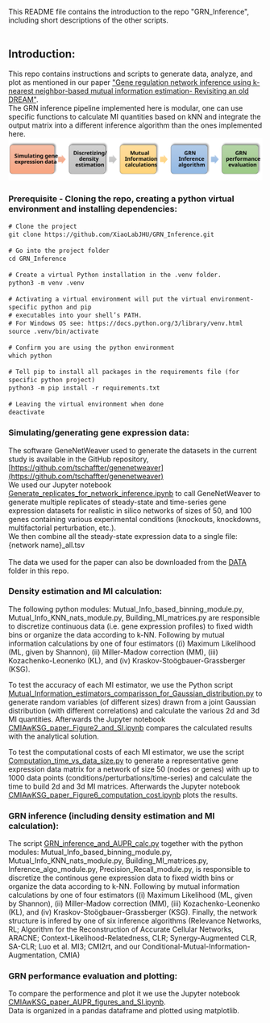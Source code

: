 This README file contains the introduction to the repo "GRN_Inference", including short descriptions of the other scripts.<br>
<br>
## Introduction:<br>
This repo contains instructions and scripts to generate data, analyze, and plot as mentioned in our paper ["Gene regulation network inference using k-nearest neighbor-based mutual information estimation- Revisiting an old DREAM"](https://bmcbioinformatics.biomedcentral.com/articles/10.1186/s12859-022-05047-5).<br>
The GRN inference pipeline implemented here is modular, one can use specific functions to calculate MI quantities based on kNN and integrate the output matrix into a different inference algorithm than the ones implemented here.<br>
![GRN inference pipeline:](/GRN_inference_pipeline.svg)<br>

### Prerequisite - Cloning the repo, creating a python virtual environment and installing dependencies:
```
# Clone the project
git clone https://github.com/XiaoLabJHU/GRN_Inference.git

# Go into the project folder
cd GRN_Inference

# Create a virtual Python installation in the .venv folder.
python3 -m venv .venv

# Activating a virtual environment will put the virtual environment-specific python and pip
# executables into your shell’s PATH.
# For Windows OS see: https://docs.python.org/3/library/venv.html
source .venv/bin/activate

# Confirm you are using the python environment
which python

# Tell pip to install all packages in the requirements file (for specific python project)
python3 -m pip install -r requirements.txt

# Leaving the virtual environment when done
deactivate
```

### Simulating/generating gene expression data:<br>
The software GeneNetWeaver used to generate the datasets in the current study is available in the GitHub repository, [https://github.com/tschaffter/genenetweaver](https://github.com/tschaffter/genenetweaver)<br>
We used our Jupyter notebook [Generate_replicates_for_network_inference.ipynb](/CODE/Generate_replicates_for_network_inference.ipynb) to call GeneNetWeaver to generate multiple replicates of steady-state and time-series gene expression datasets for realistic in silico networks of sizes of 50, and 100 genes containing various experimental conditions (knockouts, knockdowns, multifactorial perturbation, etc.).<br>
We then combine all the steady-state expression data to a single file: {network name}_all.tsv<br>
<br>
The data we used for the paper can also be downloaded from the [DATA](/DATA/) folder in this repo.<br>

### Density estimation and MI calculation:<br>
The following python modules: Mutual_Info_based_binning_module.py, Mutual_Info_KNN_nats_module.py, Building_MI_matrices.py are responsible to discretize continuous data (i.e. gene expression profiles) to fixed width bins or organize the data according to k-NN. Following by mutual information calculations by one of four estimators ((i) Maximum Likelihood (ML, given by Shannon), (ii) Miller-Madow correction (MM), (iii) Kozachenko-Leonenko (KL), and (iv) Kraskov-Stoögbauer-Grassberger (KSG).<br>

To test the accuracy of each MI estimator, we use the Python script [Mutual_Information_estimators_comparisson_for_Gaussian_distribution.py](/CODE/Mutual_Information_estimators_comparisson_for_Gaussian_distribution.py) to generate random variables (of different sizes) drawn from a joint Gaussian distribution (with different correlations) and calculate the various 2d and 3d MI quantities. Afterwards the Jupyter notebook [CMIAwKSG_paper_Figure2_and_SI.ipynb](/Scripts_for_paper_plots/CMIAwKSG_paper_Figure2_and_SI.ipynb) compares the calculated results with the analytical solution.<br>

To test the computational costs of each MI estimator, we use the script [Computation_time_vs_data_size.py](/CODE/Computation_time_vs_data_size.py) to generate a representative gene expression data matrix for a network of size 50 (nodes or genes) with up to 1000 data points (conditions/perturbations/time-series) and calculate the time to build 2d and 3d MI matrices. Afterwards the Jupyter notebook [CMIAwKSG_paper_Figure6_computation_cost.ipynb](/Scripts_for_paper_plots/CMIAwKSG_paper_Figure6_computation_cost.ipynb) plots the results.<br>

### GRN inference (including density estimation and MI calculation):<br>
The script [GRN_inference_and_AUPR_calc.py](/CODE/GRN_inference_and_AUPR_calc.py) together with the python modules: Mutual_Info_based_binning_module.py, Mutual_Info_KNN_nats_module.py, Building_MI_matrices.py, Inference_algo_module.py, Precision_Recall_module.py, is responsible to discretize the continous gene expression data to fixed width bins or organize the data according to k-NN. Following by mutual information calculations by one of four estimators ((i) Maximum Likelihood (ML, given by Shannon), (ii) Miller-Madow correction (MM), (iii) Kozachenko-Leonenko (KL), and (iv) Kraskov-Stoögbauer-Grassberger (KSG). Finally, the network structure is infered by one of six inference algorithms (Relevance Networks, RL; Algorithm for the Reconstruction of Accurate Cellular Networks, ARACNE; Context-Likelihood-Relatedness, CLR; Synergy-Augmented CLR, SA-CLR; Luo et al. MI3; CMI2rt, and our Conditional-Mutual-Information-Augmentation, CMIA) 

### GRN performance evaluation and plotting:<br>
To compare the performence and plot it we use the Jupyter notebook [CMIAwKSG_paper_AUPR_figures_and_SI.ipynb](/Scripts_for_paper_plots/CMIAwKSG_paper_AUPR_figures_and_SI.ipynb).<br>
Data is organized in a pandas dataframe and plotted using matplotlib.
